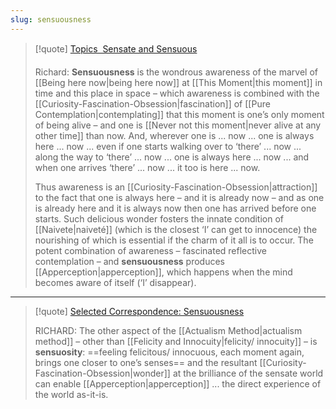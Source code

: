 ```yaml
---
slug: sensuousness
---
```


> [!quote] [Topics  Sensate and Sensuous](http://actualfreedom.com.au/library/topics/sensuous.htm)
>
> Richard: **Sensuousness** is the wondrous awareness of the marvel of [[Being here now|being here now]] at [[This Moment|this moment]] in time and this place in space – which awareness is combined with the [[Curiosity-Fascination-Obsession|fascination]] of [[Pure Contemplation|contemplating]] that this moment is one’s only moment of being alive – and one is [[Never not this moment|never alive at any other time]] than now. And, wherever one is ... now ... one is always here ... now ... even if one starts walking over to ‘there’ ... now ... along the way to ‘there’ ... now ... one is always here ... now ... and when one arrives ‘there’ ... now ... it too is here ... now.
>
> Thus awareness is an [[Curiosity-Fascination-Obsession|attraction]] to the fact that one is always here – and it is already now – and as one is already here and it is always now then one has arrived before one starts. Such delicious wonder fosters the innate condition of [[Naivete|naiveté]] (which is the closest ‘I’ can get to innocence) the nourishing of which is essential if the charm of it all is to occur. The potent combination of awareness – fascinated reflective contemplation – and **sensuousness** produces [[Apperception|apperception]], which happens when the mind becomes aware of itself (‘I’ disappear).
---

> [!quote] [Selected Correspondence: Sensuousness](http://actualfreedom.com.au/richard/selectedcorrespondence/sc-sensuous.htm)
>
> RICHARD: The other aspect of the [[Actualism Method|actualism method]] – other than [[Felicity and Innocuity|felicity/ innocuity]] – is **sensuosity**: ==feeling felicitous/ innocuous, each moment again, brings one closer to one’s senses== and the resultant [[Curiosity-Fascination-Obsession|wonder]] at the brilliance of the sensate world can enable [[Apperception|apperception]] ... the direct experience of the world as-it-is.